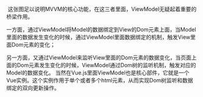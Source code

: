 <img src="http://images2015.cnblogs.com/blog/459756/201611/459756-20161113194248577-1540305634.png" alt="">
这张图足以说明MVVM的核心功能，在这三者里面，ViewModel无疑起着重要的桥梁作用。

一方面，通过ViewModel将Model的数据绑定到View的Dom元素上面，当Model里面的数据发生变化的时候，通过ViewModel里面数据绑定的机制，触发View里面Dom元素的变化；

另一方面，又通过ViewModel来监听View里面的Dom元素的数据变化，当页面上面的Dom元素发生变化的时候，ViewModel通过Dom树的监听机制，触发对应的Model的数据变化。
当然在Vue.js里面ViewModel也是核心部件，它就是一个Vue实例。这个实例作用于单个或者多个html元素，从而实现Dom树监听和数据绑定的双向更新操作。
